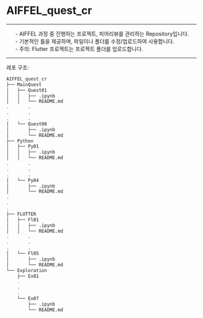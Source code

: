 # AIFFEL_quest_cr
<hr/> <ul>
   - AIFFEL 과정 중 진행하는 프로젝트, 피어리뷰를 관리하는 Repository입니다.<br>   
   - 기본적인 틀을 제공하며, 파일이나 폴더를 수정/업로드하여 사용합니다.<br>   
   - 주의: Flutter 프로젝트는 프로젝트 폴더를 업로드합니다.<br>   </ul>

***

레포 구조:

~~~bash
AIFFEL_quest_cr
├── MainQuest
│   ├── Quest01
│   │   ├── .ipynb
│   │   └── README.md
.		.
.		.
.		.
│   └── Quest08
│       ├── .ipynb
│       └── README.md
├── Python
│   ├── Py01
│   │   ├── .ipynb
│   │   └── README.md
.		.
.		.
.		.
│   └── Py04
│       ├── .ipynb
│       └── README.md
.
.
.
├── FLUTTER
│   ├── Fl01
│   │   ├── .ipynb
│   │   └── README.md
.		.
.		.
.		.
│   └── Fl05
│       ├── .ipynb
│       └── README.md
└── Exploration
    ├── Ex01
    .
    .
    .
    └── Ex07
        ├── .ipynb
        └── README.md


